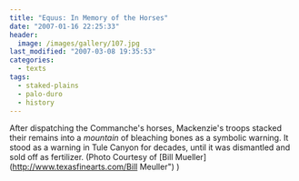 ```yaml
---
title: "Equus: In Memory of the Horses"
date: "2007-01-16 22:25:33"
header:
  image: /images/gallery/107.jpg
last_modified: "2007-03-08 19:35:53"
categories:
  - texts
tags:
  - staked-plains
  - palo-duro
  - history    
---
```


After dispatching the Commanche's horses, Mackenzie's troops stacked their remains into a _mountain_ of bleaching bones as a symbolic warning. It stood as a warning in Tule Canyon for decades, until it was dismantled and sold off as fertilizer. (Photo Courtesy of [Bill Mueller](http://www.texasfinearts.com/Bill Meuller") )
